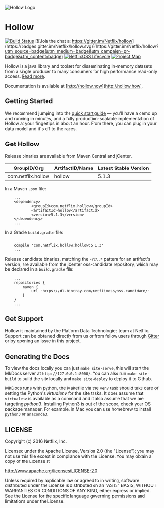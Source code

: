 ![Hollow Logo](logo.png)

# Hollow

[![Build Status](https://travis-ci.com/Netflix/hollow.svg?branch=master)](https://travis-ci.com/Netflix/hollow)
[![Join the chat at https://gitter.im/Netflix/hollow](https://badges.gitter.im/Netflix/hollow.svg)](https://gitter.im/Netflix/hollow?utm_source=badge&utm_medium=badge&utm_campaign=pr-badge&utm_content=badge)
[![NetflixOSS Lifecycle](https://img.shields.io/osslifecycle/Netflix/hollow.svg)](#)
[![Project Map](https://sourcespy.com/shield.svg)](https://sourcespy.com/github/netflixhollow/)

Hollow is a java library and toolset for disseminating in-memory datasets from a single producer to many consumers for high performance read-only access. [Read more](http://techblog.netflix.com/2016/12/netflixoss-announcing-hollow.html).

Documentation is available at [http://hollow.how](http://hollow.how).  

## Getting Started

We recommend jumping into the [quick start guide](http://hollow.how/quick-start) — you'll have a demo up and running in minutes, and a fully production-scalable implementation of Hollow at your fingertips in about an hour.  From there, you can plug in your data model and it's off to the races.

## Get Hollow

Release binaries are available from Maven Central and jCenter.

|GroupID/Org|ArtifactID/Name|Latest Stable Version|
|-----------|---------------|---------------------|
|com.netflix.hollow|hollow|5.1.3|

In a Maven `.pom` file:

        ...
        <dependency>
                <groupId>com.netflix.hollow</groupId>
                <artifactId>hollow</artifactId>
                <version>5.1.3</version>
        </dependency>
        ...

In a Gradle `build.gradle` file:

        ...
        compile 'com.netflix.hollow:hollow:5.1.3'
        ...
        
Release candidate binaries, matching the `-rc\.*` pattern for an artifact's version, are available from the jCenter [oss-candidate](https://dl.bintray.com/netflixoss/oss-candidate/) repository, which may be declared in a `build.gradle` file:

        ...
        repositories {
            maven {
                url 'https://dl.bintray.com/netflixoss/oss-candidate/'
            }
        }
        ...

## Get Support

Hollow is maintained by the Platform Data Technologies team at Netflix.  Support can be obtained directly from us or from fellow users through [Gitter](https://gitter.im/Netflix/hollow) or by opening an issue in this project.

## Generating the Docs

To view the docs locally you can just `make site-serve`, this will start the MkDocs server at `http://127.0.0.1:8000/`.
You can also run `make site-build` to build the site locally and `make site-deploy` to deploy it to Github.

MkDocs runs with python, the Makefile via the `venv` task should take care of setting the Python's _virtualenv_ for the site tasks.
It does assume that `virtualenv` is available as a command and it also assume that we are targeting _python3_.
Installing Python3 is out of the scope, check your OS package manager. For example, in Mac you can use [homebrew] to install `python3` or `anaconda3`.


[homebrew]: https://brew.sh/


## LICENSE

Copyright (c) 2016 Netflix, Inc.

Licensed under the Apache License, Version 2.0 (the "License");
you may not use this file except in compliance with the License.
You may obtain a copy of the License at

<http://www.apache.org/licenses/LICENSE-2.0>

Unless required by applicable law or agreed to in writing, software
distributed under the License is distributed on an "AS IS" BASIS,
WITHOUT WARRANTIES OR CONDITIONS OF ANY KIND, either express or implied.
See the License for the specific language governing permissions and
limitations under the License.
